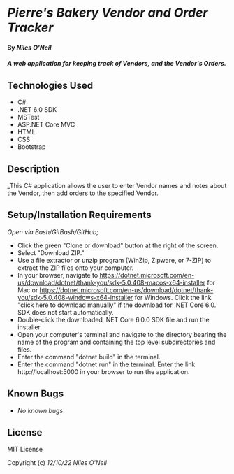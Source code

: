 # _Pierre's Bakery Vendor and Order Tracker_

#### By _**Niles O'Neil**_

#### _A web application for keeping track of Vendors, and the Vendor's Orders._

## Technologies Used

* C#
* .NET 6.0 SDK
* MSTest
* ASP.NET Core MVC
* HTML
* CSS 
* Bootstrap

## Description

_This C# application allows the user to enter Vendor names and notes about the Vendor, then add orders to the specified Vendor. 

## Setup/Installation Requirements

_Open via Bash/GitBash/GitHub;_
* Click the green "Clone or download" button at the right of the screen.
* Select "Download ZIP."
* Use a file extractor or unzip program  (WinZip, Zipware, or 7-ZIP) to extract the ZIP files onto your computer.
* In your browser, navigate to https://dotnet.microsoft.com/en-us/download/dotnet/thank-you/sdk-5.0.408-macos-x64-installer for Mac or https://dotnet.microsoft.com/en-us/download/dotnet/thank-you/sdk-5.0.408-windows-x64-installer for Windows. Click the link "click here to download manually" if the download for .NET Core 6.0. SDK does not start automatically.
* Double-click the downloaded .NET Core 6.0.0 SDK file and run the installer.
* Open your computer's terminal and navigate to the directory bearing the name of the program and containing the top level subdirectories and files.
* Enter the command "dotnet build" in the terminal.
* Enter the command "dotnet run" in the terminal.  Enter the link http://localhost:5000 in your browser to run the application.

## Known Bugs

* _No known bugs_  

## License

MIT License

Copyright (c) _12/10/22_ _Niles O'Neil_